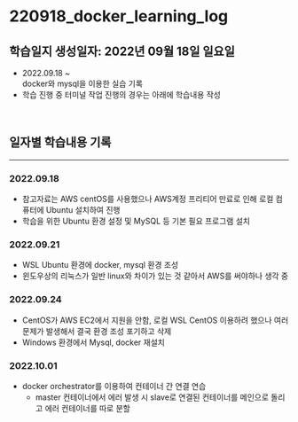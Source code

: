 # 220918_docker_learning_log

## 학습일지 생성일자: 2022년 09월 18일 일요일
- 2022.09.18 ~  
    docker와 mysql을 이용한 실습 기록  
- 학습 진행 중 터미널 작업 진행의 경우는 아래에 학습내용 작성 

&nbsp;
## 일자별 학습내용 기록
---
### 2022.09.18
- 참고자료는 AWS centOS를 사용했으나 AWS계정 프리티어 만료로 인해 로컬 컴퓨터에 Ubuntu 설치하여 진행
- 학습을 위한 Ubuntu 환경 설정 및 MySQL 등 기본 필요 프로그램 설치 

### 2022.09.21
- WSL Ubuntu 환경에 docker, mysql 환경 조성
- 윈도우상의 리눅스가 일반 linux와 차이가 있는 것 같아서 AWS를 써야하나 생각 중

### 2022.09.24
- CentOS가 AWS EC2에서 지원을 안함, 로컬 WSL CentOS 이용하려 했으나 여러 문제가 발생해서 결국 환경 조성 포기하고 삭제
- Windows 환경에서 Mysql, docker 재설치

### 2022.10.01
- docker orchestrator를 이용하여 컨테이너 간 연결 연습
  - master 컨테이너에서 에러 발생 시 slave로 연결된 컨테이너를 메인으로 돌리고 에러 컨테이너를 따로 분할
